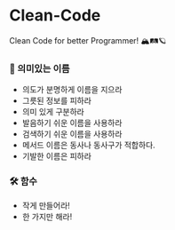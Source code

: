 # Clean-Code
Clean Code for better Programmer! 🏔🛤🪐

### 📄 의미있는 이름 
- 의도가 분명하게 이름을 지으라
- 그릇된 정보를 피하라
- 의미 있게 구분하라
- 발음하기 쉬운 이름을 사용하라
- 검색하기 쉬운 이름을 사용하라
- 메서드 이름은 동사나 동사구가 적합하다.
- 기발한 이름은 피하라

### 🛠 함수
- 작게 만들어라!
- 한 가지만 해라!